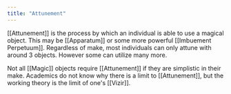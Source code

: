 ```yaml
---
title: "Attunement"
---
```

[[Attunement]] is the process by which an individual is able to use a magical object. This may be [[Apparatum]] or some more powerful [[Imbuement Perpetuum]]. Regardless of make, most individuals can only attune with around 3 objects. However some can utilize many more.

Not all [[Magic]] objects require [[Attunement]] if they are simplistic in their make. Academics do not know why there is a limit to [[Attunement]], but the working theory is the limit of one's [[Vizir]].